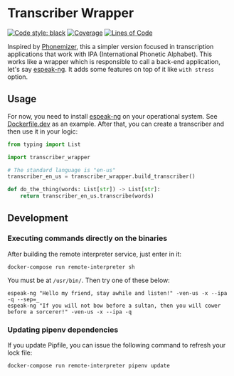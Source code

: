 # Transcriber Wrapper

[![Code style: black](https://img.shields.io/badge/code%20style-black-000000.svg)](https://github.com/psf/black)
[![Coverage](https://sonarcloud.io/api/project_badges/measure?project=willianantunes_transcriber-wrapper&metric=coverage)](https://sonarcloud.io/dashboard?id=willianantunes_transcriber-wrapper)
[![Lines of Code](https://sonarcloud.io/api/project_badges/measure?project=willianantunes_transcriber-wrapper&metric=ncloc)](https://sonarcloud.io/dashboard?id=willianantunes_transcriber-wrapper)

Inspired by [Phonemizer](https://github.com/bootphon/phonemizer), this a simpler version focused in transcription applications that work with IPA (International Phonetic Alphabet). This works like a wrapper which is responsible to call a back-end application, let's say [espeak-ng](https://github.com/espeak-ng/espeak-ng). It adds some features on top of it like `with stress` option.

## Usage

For now, you need to install [espeak-ng](https://github.com/espeak-ng/espeak-ng) on your operational system. See [Dockerfile.dev](./Dockerfile.dev) as an example. After that, you can create a transcriber and then use it in your logic:

```python
from typing import List

import transcriber_wrapper

# The standard language is "en-us"
transcriber_en_us = transcriber_wrapper.build_transcriber()

def do_the_thing(words: List[str]) -> List[str]:
    return transcriber_en_us.transcribe(words)
```

## Development

### Executing commands directly on the binaries

After building the remote interpreter service, just enter in it:

    docker-compose run remote-interpreter sh

You must be at `/usr/bin/`. Then try one of these below:

```shell
espeak-ng "Hello my friend, stay awhile and listen!" -ven-us -x --ipa -q --sep=_
espeak-ng "If you will not bow before a sultan, then you will cower before a sorcerer!" -ven-us -x --ipa -q
```

### Updating pipenv dependencies

If you update Pipfile, you can issue the following command to refresh your lock file:

    docker-compose run remote-interpreter pipenv update
